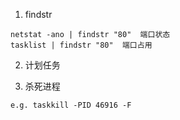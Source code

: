 1. findstr
```
netstat -ano | findstr "80"  端口状态
tasklist | findstr "80"  端口占用
```

2. 计划任务

3. 杀死进程
```
e.g. taskkill -PID 46916 -F
```